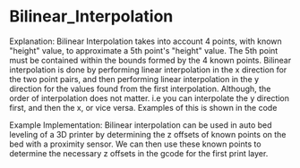# Bilinear_Interpolation

Explanation:
Bilinear Interpolation takes into account 4 points, with known "height" value, to approximate a 5th point's "height" value. The 5th point
must be contained within the bounds formed by the 4 known points. Bilinear interpolation is done by performing linear interpolation in the
x direction for the two point pairs, and then performing linear interpolation in the y direction for the values found from the first 
interpolation. Although, the order of interpolation does not matter. i.e you can interpolate the y direction first, and then the x, or vice versa. Examples of this is shown in the code

Example Implementation: 
Bilinear interpolation can be used in auto bed leveling of a 3D printer by determining the z offsets of known points on the bed with a proximity sensor. We can then use these known points to determine the necessary z offsets in the gcode for the first print layer.

